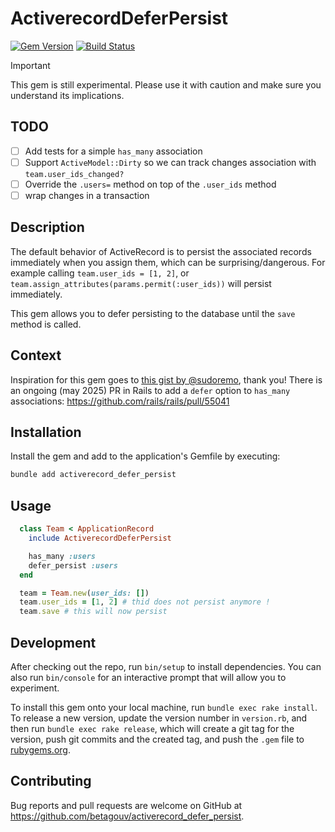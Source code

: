 # ActiverecordDeferPersist

[![Gem Version](https://badge.fury.io/rb/activerecord_defer_persist.svg)](https://badge.fury.io/rb/activerecord_defer_persist)
[![Build Status](https://github.com/betagouv/activerecord_defer_persist/actions/workflows/ci.yml/badge.svg)](https://github.com/betagouv/activerecord_defer_persist/actions)

> [!IMPORTANT]
> This gem is still experimental. Please use it with caution and make sure you understand its implications.

## TODO

- [ ] Add tests for a simple `has_many` association
- [ ] Support `ActiveModel::Dirty` so we can track changes association with `team.user_ids_changed?`
- [ ] Override the `.users=` method on top of the `.user_ids` method
- [ ] wrap changes in a transaction

## Description

The default behavior of ActiveRecord is to persist the associated records immediately when you assign them, which can be surprising/dangerous.
For example calling `team.user_ids = [1, 2]`, or `team.assign_attributes(params.permit(:user_ids))` will persist immediately.

This gem allows you to defer persisting to the database until the `save` method is called.

## Context

Inspiration for this gem goes to [this gist by @sudoremo](https://gist.github.com/sudoremo/4204e399e547ff7e3afdd0d89a5aaf3e), thank you!
There is an ongoing (may 2025) PR in Rails to add a `defer` option to `has_many` associations: https://github.com/rails/rails/pull/55041

## Installation

Install the gem and add to the application's Gemfile by executing:

```bash
bundle add activerecord_defer_persist
```

## Usage

```ruby
  class Team < ApplicationRecord
    include ActiverecordDeferPersist

    has_many :users
    defer_persist :users
  end

  team = Team.new(user_ids: [])
  team.user_ids = [1, 2] # thid does not persist anymore !
  team.save # this will now persist
```

## Development

After checking out the repo, run `bin/setup` to install dependencies. You can also run `bin/console` for an interactive prompt that will allow you to experiment.

To install this gem onto your local machine, run `bundle exec rake install`. To release a new version, update the version number in `version.rb`, and then run `bundle exec rake release`, which will create a git tag for the version, push git commits and the created tag, and push the `.gem` file to [rubygems.org](https://rubygems.org).

## Contributing

Bug reports and pull requests are welcome on GitHub at https://github.com/betagouv/activerecord_defer_persist.
